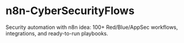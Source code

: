 # n8n-CyberSecurityFlows
Security automation with n8n idea: 100+ Red/Blue/AppSec workflows, integrations, and ready-to-run playbooks.

